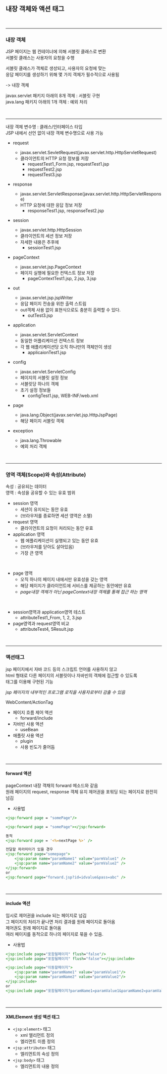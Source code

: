 ## 내장 객체와 액션 태그

<br>

---

### 내장 객체
JSP 페이지는 웹 컨테이너에 의해 서블릿 클래스로 변환  
서블릿 클래스는 사용자의 요청을 수행  
  
서블릿 클래스가 객체로 생성되고, 사용자의 요청에 맞는  
응답 페이지를 생성하기 위해 몇 가지 객체가 필수적으로 사용됨  

-> 내장 객체
  
javax.servlet 패키지 아래의 8개 객체 : 서블릿 구현  
java.lang 패키지 아래의 1개 객체 : 예외 처리

<br>

---

내장 객체 변수명 : 클래스/인터페이스 타입  
JSP 내에서 선언 없이 내장 객체 변수명으로 사용 가능  
- request
    - javax.servlet.SevletRequest(javax.servlet.http.HttpServletRequest)
    - 클라이언트의 HTTP 요청 정보를 저장 
        - requestTest1_Form.jsp, requestTest1.jsp
        - requestTest2.jsp
        - requestTest3.jsp

- response
    - javax.servlet.ServletResponse(javax.servlet.http.HttpServletResponse)
    - HTTP 요청에 대한 응답 정보 저장 
        - responseTest1.jsp, responseTest2.jsp

- session
    - javax.servlet.http.HttpSession
    - 클라이언트의 세션 정보 저장
    - 자세한 내용은 추후에
        - sessionTest1.jsp

- pageContext
    - javax.servlet.jsp.PageContext
    - 페이지 실행에 필요한 컨텍스트 정보 저장
        - pageContextTest1.jsp, 2.jsp, 3.jsp  

- out
    - javax.servlet.jsp.jspWriter
    - 응답 페이지 전송을 위한 출력 스트림 
    - out객체 사용 없이 표현식으로도 충분히 출력할 수 있다.
        - outTest3.jsp

- application
    - javax.servlet.ServletContext
    - 동일한 어플리케이션 컨텍스트 정보
    - 각 웹 애플리케이션당 오직 하나만의 객체만이 생성
        - applicaionTest1.jsp

- config
    - javax.servlet.ServletConfig
    - 페이지의 서블릿 설정 정보
    - 서블릿당 하나의 객체
    - 초기 설정 정보들
        - configTest1.jsp, WEB-INF/web.xml

- page
    - java.lang.Object(javax.servlet.jsp.HttpJspPage)
    - 해당 페이지 서블릿 객체

- exception
    - java.lang.Throwable
    - 예외 처리 객체


<br>

---

### 영역 객체(Scope)와 속성(Attribute)
속성 : 공유되는 데이터  
영역 : 속성을 공유할 수 있는 유효 범위

- session 영역
    - 세션이 유지되는 동안 유효
    - (브라우저를 종료하면 세션 영역은 소멸)
- request 영역
    - 클라이언트의 요청이 처리되는 동안 유효
- application 영역
    - 웹 에플리케이션이 실행되고 있는 동안 유효
    - (브라우저를 닫아도 살아있음)
    - 가장 큰 영역

<br>

- page 영역
    - 오직 하나의 페이지 내에서만 유효성을 갖는 영역
    - 해당 페이지가 클라이언트에 서비스를 제공하는 동안에만 유효
    - *page내장 객체가 아닌 pageContext내장 객체를 통해 접근 하는 영역*
     
<br>

- session영역과 application영역 테스트
    - attributeTest1_From, 1, 2, 3.jsp
- page영역과 request영역 비교
    - attributeTest4, 5Result.jsp


<br>

---

### 액션태그
jsp 페이지에서 자바 코드 등의 스크립트 언어를 사용하지 않고  
html 형태로 다른 페이지의 서블릿이나 자바빈의 객체에 접근할 수 있도록  
태그를 이용해 구현된 기능  

*jsp 페이지의 내부적인 프로그램 로직을 사용자로부터 감출 수 있음*

WebContent/ActionTag
- 페이지 흐름 제어 액션
    - forward/include
- 자바빈 사용 액션
    - useBean
- 애플릿 사용 액션
    - plugin
    - 사용 빈도가 줄어듬
    
<br>

---

#### forward 액션
pageContext 내장 객채의 forward 메소드와 같음  
원래 페이지의 request, response 객체 유지
제어권을 포워딩 되는 페이지로 완전히 넘김  

- 사용법
```jsp
<jsp:forward page = "somePage"/>
```
```jsp
<jsp:forward page = "somePage"></jsp:forward>
```
```jsp
동적
<jsp:forward page = '<%=nextPage %>' />
``` 
```jsp
전달할 파라미터가 있을 경우
<jsp:forward page="somepage">
    <jsp:param name="paramName1" value="parmValue1" />
    <jsp:param name="paramName2" value="parmValue2" />
</jsp:forward>
or
<jsp:forward page="forward.jsp?id=idvalue&pass=abc" />
```


<br>

---

#### include 액션
임시로 제어권을 include 되는 페이지로 넘김  
그 페이지의 처리가 끝나면 처리 결과를 원래 페이지로 돌아옴  
제어권도 원래 페이지로 돌아옴  
여러 페이지를 동적으로 하나의 페이지로 묶을 수 있음.

- 사용법
```jsp
<jsp:include page="포함될페이지" flush="false"/>
<jsp:include page="포함될페이지" flush="false"></jsp:include>
```
```jsp
<jsp:include page="이동할페이지">
    <jsp:param name="paramName1" value="paramValue1"/>
    <jsp:param name="paramName2" value="paramValue2"/>
</jsp:include>
or
<jsp:include page="포함될페이지?paramName1=paramValue1&paramName2=paramValue2"/>
```

<br>

---
#### XMLElement 생성 액션 태그
- `<jsp:element>` 태그
    - xml 엘리먼트 정의
    - 엘리먼트 이름 정의
- `<jsp:attribute>` 태그
    - 엘리먼트의 속성 정의
- `<jsp:body>` 태그
    - 엘리먼트의 내용 정의